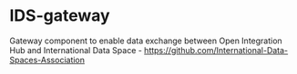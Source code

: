 # IDS-gateway
Gateway component to enable data exchange between Open Integration Hub and International Data Space - https://github.com/International-Data-Spaces-Association
